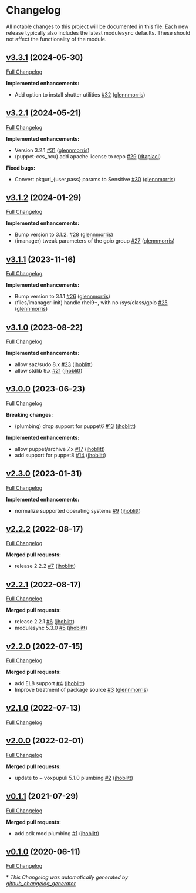 # Changelog

All notable changes to this project will be documented in this file.
Each new release typically also includes the latest modulesync defaults.
These should not affect the functionality of the module.

## [v3.3.1](https://github.com/lsst-it/puppet-ccs_hcu/tree/v3.3.1) (2024-05-30)

[Full Changelog](https://github.com/lsst-it/puppet-ccs_hcu/compare/v3.2.1...v3.3.1)

**Implemented enhancements:**

- Add option to install shutter utilities [\#32](https://github.com/lsst-it/puppet-ccs_hcu/pull/32) ([glennmorris](https://github.com/glennmorris))

## [v3.2.1](https://github.com/lsst-it/puppet-ccs_hcu/tree/v3.2.1) (2024-05-21)

[Full Changelog](https://github.com/lsst-it/puppet-ccs_hcu/compare/v3.1.2...v3.2.1)

**Implemented enhancements:**

- Version 3.2.1 [\#31](https://github.com/lsst-it/puppet-ccs_hcu/pull/31) ([glennmorris](https://github.com/glennmorris))
- \(puppet-ccs\_hcu\) add apache license to repo [\#29](https://github.com/lsst-it/puppet-ccs_hcu/pull/29) ([dtapiacl](https://github.com/dtapiacl))

**Fixed bugs:**

- Convert pkgurl\_{user,pass} params to Sensitive [\#30](https://github.com/lsst-it/puppet-ccs_hcu/pull/30) ([glennmorris](https://github.com/glennmorris))

## [v3.1.2](https://github.com/lsst-it/puppet-ccs_hcu/tree/v3.1.2) (2024-01-29)

[Full Changelog](https://github.com/lsst-it/puppet-ccs_hcu/compare/v3.1.1...v3.1.2)

**Implemented enhancements:**

- Bump version to 3.1.2. [\#28](https://github.com/lsst-it/puppet-ccs_hcu/pull/28) ([glennmorris](https://github.com/glennmorris))
- \(imanager\) tweak parameters of the gpio group [\#27](https://github.com/lsst-it/puppet-ccs_hcu/pull/27) ([glennmorris](https://github.com/glennmorris))

## [v3.1.1](https://github.com/lsst-it/puppet-ccs_hcu/tree/v3.1.1) (2023-11-16)

[Full Changelog](https://github.com/lsst-it/puppet-ccs_hcu/compare/v3.1.0...v3.1.1)

**Implemented enhancements:**

- Bump version to 3.1.1 [\#26](https://github.com/lsst-it/puppet-ccs_hcu/pull/26) ([glennmorris](https://github.com/glennmorris))
- \(files/imanager-init\) handle rhel9+, with no /sys/class/gpio [\#25](https://github.com/lsst-it/puppet-ccs_hcu/pull/25) ([glennmorris](https://github.com/glennmorris))

## [v3.1.0](https://github.com/lsst-it/puppet-ccs_hcu/tree/v3.1.0) (2023-08-22)

[Full Changelog](https://github.com/lsst-it/puppet-ccs_hcu/compare/v3.0.0...v3.1.0)

**Implemented enhancements:**

- allow saz/sudo 8.x [\#23](https://github.com/lsst-it/puppet-ccs_hcu/pull/23) ([jhoblitt](https://github.com/jhoblitt))
- allow stdlib 9.x [\#21](https://github.com/lsst-it/puppet-ccs_hcu/pull/21) ([jhoblitt](https://github.com/jhoblitt))

## [v3.0.0](https://github.com/lsst-it/puppet-ccs_hcu/tree/v3.0.0) (2023-06-23)

[Full Changelog](https://github.com/lsst-it/puppet-ccs_hcu/compare/v2.3.0...v3.0.0)

**Breaking changes:**

- \(plumbing\) drop support for puppet6 [\#13](https://github.com/lsst-it/puppet-ccs_hcu/pull/13) ([jhoblitt](https://github.com/jhoblitt))

**Implemented enhancements:**

- allow puppet/archive 7.x [\#17](https://github.com/lsst-it/puppet-ccs_hcu/pull/17) ([jhoblitt](https://github.com/jhoblitt))
- add support for puppet8 [\#14](https://github.com/lsst-it/puppet-ccs_hcu/pull/14) ([jhoblitt](https://github.com/jhoblitt))

## [v2.3.0](https://github.com/lsst-it/puppet-ccs_hcu/tree/v2.3.0) (2023-01-31)

[Full Changelog](https://github.com/lsst-it/puppet-ccs_hcu/compare/v2.2.2...v2.3.0)

**Implemented enhancements:**

- normalize supported operating systems [\#9](https://github.com/lsst-it/puppet-ccs_hcu/pull/9) ([jhoblitt](https://github.com/jhoblitt))

## [v2.2.2](https://github.com/lsst-it/puppet-ccs_hcu/tree/v2.2.2) (2022-08-17)

[Full Changelog](https://github.com/lsst-it/puppet-ccs_hcu/compare/v2.2.1...v2.2.2)

**Merged pull requests:**

- release 2.2.2 [\#7](https://github.com/lsst-it/puppet-ccs_hcu/pull/7) ([jhoblitt](https://github.com/jhoblitt))

## [v2.2.1](https://github.com/lsst-it/puppet-ccs_hcu/tree/v2.2.1) (2022-08-17)

[Full Changelog](https://github.com/lsst-it/puppet-ccs_hcu/compare/v2.2.0...v2.2.1)

**Merged pull requests:**

- release 2.2.1 [\#6](https://github.com/lsst-it/puppet-ccs_hcu/pull/6) ([jhoblitt](https://github.com/jhoblitt))
- modulesync 5.3.0 [\#5](https://github.com/lsst-it/puppet-ccs_hcu/pull/5) ([jhoblitt](https://github.com/jhoblitt))

## [v2.2.0](https://github.com/lsst-it/puppet-ccs_hcu/tree/v2.2.0) (2022-07-15)

[Full Changelog](https://github.com/lsst-it/puppet-ccs_hcu/compare/v2.1.0...v2.2.0)

**Merged pull requests:**

- add EL8 support [\#4](https://github.com/lsst-it/puppet-ccs_hcu/pull/4) ([jhoblitt](https://github.com/jhoblitt))
- Improve treatment of package source [\#3](https://github.com/lsst-it/puppet-ccs_hcu/pull/3) ([glennmorris](https://github.com/glennmorris))

## [v2.1.0](https://github.com/lsst-it/puppet-ccs_hcu/tree/v2.1.0) (2022-07-13)

[Full Changelog](https://github.com/lsst-it/puppet-ccs_hcu/compare/v2.0.0...v2.1.0)

## [v2.0.0](https://github.com/lsst-it/puppet-ccs_hcu/tree/v2.0.0) (2022-02-01)

[Full Changelog](https://github.com/lsst-it/puppet-ccs_hcu/compare/v0.1.1...v2.0.0)

**Merged pull requests:**

- update to ~ voxpupuli 5.1.0 plumbing [\#2](https://github.com/lsst-it/puppet-ccs_hcu/pull/2) ([jhoblitt](https://github.com/jhoblitt))

## [v0.1.1](https://github.com/lsst-it/puppet-ccs_hcu/tree/v0.1.1) (2021-07-29)

[Full Changelog](https://github.com/lsst-it/puppet-ccs_hcu/compare/v0.1.0...v0.1.1)

**Merged pull requests:**

- add pdk mod plumbing [\#1](https://github.com/lsst-it/puppet-ccs_hcu/pull/1) ([jhoblitt](https://github.com/jhoblitt))

## [v0.1.0](https://github.com/lsst-it/puppet-ccs_hcu/tree/v0.1.0) (2020-06-11)

[Full Changelog](https://github.com/lsst-it/puppet-ccs_hcu/compare/ce1d752694fcad2943fe953bae5f392feabbcbeb...v0.1.0)



\* *This Changelog was automatically generated by [github_changelog_generator](https://github.com/github-changelog-generator/github-changelog-generator)*
